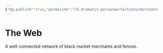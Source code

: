 ```yaml
---
{"dg-publish":true,"permalink":"/5-dramatis-personae/factions/merchants/web/"}
---
```


# The Web

A well-connected network of black market merchants and fences.